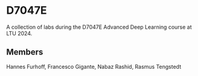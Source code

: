 # D7047E
A collection of labs during the D7047E Advanced Deep Learning course at LTU 2024.

## Members
Hannes Furhoff,
Francesco Gigante,
Nabaz Rashid,
Rasmus Tengstedt
